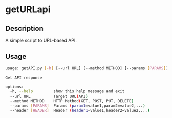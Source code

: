 # getURLapi

## Description

A simple script to URL-based API.

## Usage

```sh
usage: getAPI.py [-h] [--url URL] [--method METHOD] [--params [PARAMS]] [--header [HEADER]]

Get API response

options:
  -h, --help         show this help message and exit
  --url URL          Target URL(API)
  --method METHOD    HTTP Method(GET, POST, PUT, DELETE)
  --params [PARAMS]  Params (param1=value1,param2=value2,...)
  --header [HEADER]  Header (header1=value1,header2=value2,...)
```